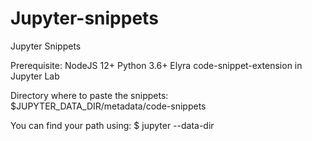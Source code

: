 # Jupyter-snippets
Jupyter Snippets

Prerequisite:
NodeJS 12+
Python 3.6+
Elyra code-snippet-extension in Jupyter Lab

Directory where to paste the snippets:
$JUPYTER_DATA_DIR/metadata/code-snippets

You can find your path using:
$ jupyter --data-dir
